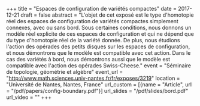 +++
title = "Espaces de configuration de variétés compactes"
date = 2017-12-21
draft = false
abstract = "L'objet de cet exposé est le type d'homotopie réel des espaces de configuration de variétés compactes simplement connexes, avec ou sans bord. Sous certaines conditions, nous donnons un modèle réel explicite de ces espaces de configuration et qui ne dépend que du type d'homotopie réel de la variété donnée. De plus, nous étudions l'action des opérades des petits disques sur les espaces de configuration, et nous démontrons que le modèle est compatible avec cet action. Dans le cas des variétés à bord, nous démontrons aussi que le modèle est compatible avec l'action des opérades Swiss-Cheese."
event = "Séminaire de topologie, géométrie et algèbre"
event_url = "http://www.math.sciences.univ-nantes.fr/fr/exposes/3219"
location = "Université de Nantes, Nantes, France"
url_custom = [{name = "Article", url = "/pdf/papers/config-boundary.pdf"}]
url_slides = "/pdf/slides/bord.pdf"
url_video = ""
+++
